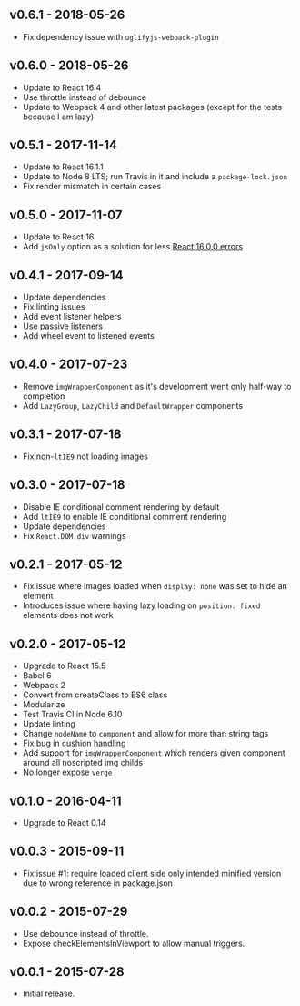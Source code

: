 ## v0.6.1 - 2018-05-26
- Fix dependency issue with `uglifyjs-webpack-plugin`

## v0.6.0 - 2018-05-26
- Update to React 16.4
- Use throttle instead of debounce
- Update to Webpack 4 and other latest packages (except for the tests because I am lazy)

## v0.5.1 - 2017-11-14
- Update to React 16.1.1
- Update to Node 8 LTS; run Travis in it and include a `package-lock.json`
- Fix render mismatch in certain cases


## v0.5.0 - 2017-11-07
- Update to React 16
- Add `jsOnly` option as a solution for less [React 16.0.0 errors](https://github.com/facebook/react/issues/10993)


## v0.4.1 - 2017-09-14
- Update dependencies
- Fix linting issues
- Add event listener helpers
- Use passive listeners
- Add wheel event to listened events


## v0.4.0 - 2017-07-23
- Remove `imgWrapperComponent` as it's development went only half-way to completion
- Add `LazyGroup`, `LazyChild` and `DefaultWrapper` components


## v0.3.1 - 2017-07-18

- Fix non-`ltIE9` not loading images


## v0.3.0 - 2017-07-18

- Disable IE conditional comment rendering by default
- Add `ltIE9` to enable IE conditional comment rendering
- Update dependencies
- Fix `React.DOM.div` warnings


## v0.2.1 - 2017-05-12

- Fix issue where images loaded when `display: none` was set to hide an element
- Introduces issue where having lazy loading on `position: fixed` elements does not work


## v0.2.0 - 2017-05-12

- Upgrade to React 15.5
- Babel 6
- Webpack 2
- Convert from createClass to ES6 class
- Modularize
- Test Travis CI in Node 6.10
- Update linting
- Change `nodeName` to `component` and allow for more than string tags
- Fix bug in cushion handling
- Add support for `imgWrapperComponent` which renders given component around all noscripted img childs
- No longer expose `verge`


## v0.1.0 - 2016-04-11

- Upgrade to React 0.14


## v0.0.3 - 2015-09-11

- Fix issue #1: require loaded client side only intended minified version due to wrong reference in package.json


## v0.0.2 - 2015-07-29

- Use debounce instead of throttle.
- Expose checkElementsInViewport to allow manual triggers.


## v0.0.1 - 2015-07-28

- Initial release.
